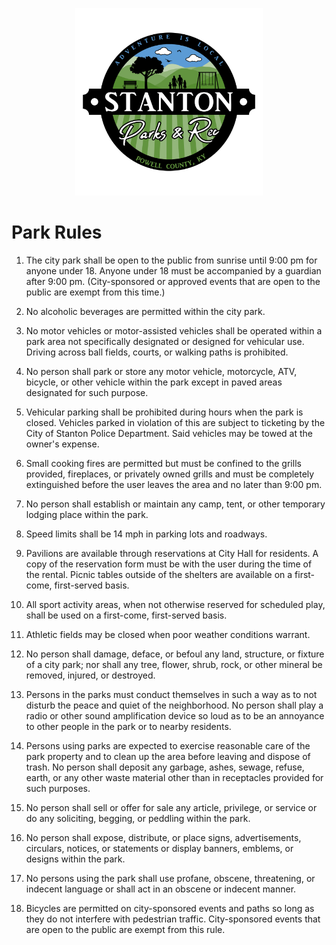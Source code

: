 <p align="center">
  <img src="../../Assets/Stanton City Park Logo_Full Color Logo - 1-1 (Transparent Background - White Stroke).png" alt="Baseball Logo" width="300"/>
</p>

# Park Rules

1. The city park shall be open to the public from sunrise until 9:00 pm for anyone under 18. Anyone under 18 must be accompanied by a guardian after 9:00 pm. (City-sponsored or approved events that are open to the public are exempt from this time.)

2. No alcoholic beverages are permitted within the city park.

3. No motor vehicles or motor-assisted vehicles shall be operated within a park area not specifically designated or designed for vehicular use. Driving across ball fields, courts, or walking paths is prohibited.

4. No person shall park or store any motor vehicle, motorcycle, ATV, bicycle, or other vehicle within the park except in paved areas designated for such purpose.

5. Vehicular parking shall be prohibited during hours when the park is closed. Vehicles parked in violation of this are subject to ticketing by the City of Stanton Police Department. Said vehicles may be towed at the owner's expense.

6. Small cooking fires are permitted but must be confined to the grills provided, fireplaces, or privately owned grills and must be completely extinguished before the user leaves the area and no later than 9:00 pm.

7. No person shall establish or maintain any camp, tent, or other temporary lodging place within the park.

8. Speed limits shall be 14 mph in parking lots and roadways.

9.  Pavilions are available through reservations at City Hall for residents. A copy of the reservation form must be with the user during the time of the rental. Picnic tables outside of the shelters are available on a first-come, first-served basis.

10. All sport activity areas, when not otherwise reserved for scheduled play, shall be used on a first-come, first-served basis.

11. Athletic fields may be closed when poor weather conditions warrant.

12. No person shall damage, deface, or befoul any land, structure, or fixture of a city park; nor shall any tree, flower, shrub, rock, or other mineral be removed, injured, or destroyed.

13. Persons in the parks must conduct themselves in such a way as to not disturb the peace and quiet of the neighborhood. No person shall play a radio or other sound amplification device so loud as to be an annoyance to other people in the park or to nearby residents.

14. Persons using parks are expected to exercise reasonable care of the park property and to clean up the area before leaving and dispose of trash. No person shall deposit any garbage, ashes, sewage, refuse, earth, or any other waste material other than in receptacles provided for such purposes.

15. No person shall sell or offer for sale any article, privilege, or service or do any soliciting, begging, or peddling within the park.

16. No person shall expose, distribute, or place signs, advertisements, circulars, notices, or statements or display banners, emblems, or designs within the park.

17. No persons using the park shall use profane, obscene, threatening, or indecent language or shall act in an obscene or indecent manner.

18. Bicycles are permitted on city-sponsored events and paths so long as they do not interfere with pedestrian traffic. City-sponsored events that are open to the public are exempt from this rule.
